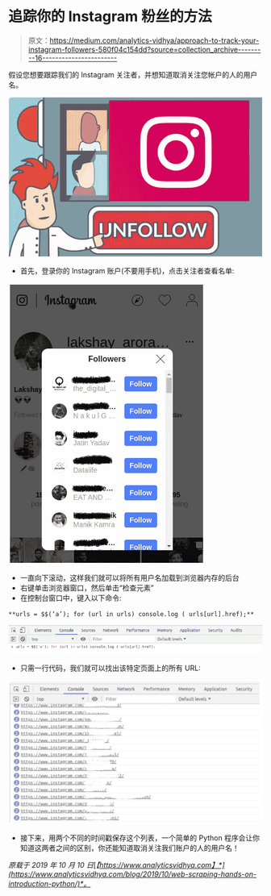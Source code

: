 # 追踪你的 Instagram 粉丝的方法

> 原文：<https://medium.com/analytics-vidhya/approach-to-track-your-instagram-followers-580f04c154dd?source=collection_archive---------16----------------------->

假设您想要跟踪我们的 Instagram 关注者，并想知道取消关注您帐户的人的用户名。

![](img/eaab8a22159d3d914c44338ccb24d8af.png)

*   首先，登录你的 Instagram 账户(不要用手机)，点击关注者查看名单:

![](img/8372c0c68c6c394adde6d3606ca68d58.png)

*   一直向下滚动，这样我们就可以将所有用户名加载到浏览器内存的后台
*   右键单击浏览器窗口，然后单击“检查元素”
*   在控制台窗口中，键入以下命令:

```
**urls = $$(‘a’); for (url in urls) console.log ( urls[url].href);**
```

![](img/ec9f54e7fcdf4c14597a176d579c0768.png)

*   只需一行代码，我们就可以找出该特定页面上的所有 URL:

![](img/9c68ceebc63d03cdeba08d8676848e8e.png)

*   接下来，用两个不同的时间戳保存这个列表，一个简单的 Python 程序会让你知道这两者之间的区别，你还能知道取消关注我们账户的人的用户名！

*原载于 2019 年 10 月 10 日*[*【https://www.analyticsvidhya.com】*](https://www.analyticsvidhya.com/blog/2019/10/web-scraping-hands-on-introduction-python/)*。*